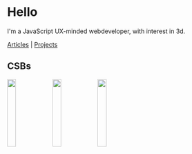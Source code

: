 
Hello
===

I'm a JavaScript UX-minded webdeveloper, with interest in 3d.

[Articles](articles) | [Projects](projects)

## CSBs

<a href="https://codesandbox.io/s/sew669"><img width="20%" src="https://codesandbox.io/api/v1/sandboxes/sew669/screenshot.png" /></a>
<a href="https://codesandbox.io/s/2cemck"><img width="20%" src="https://codesandbox.io/api/v1/sandboxes/2cemck/screenshot.png" /></a>
<a href="https://codesandbox.io/s/7bzgpg"><img width="20%" src="https://codesandbox.io/api/v1/sandboxes/7bzgpg/screenshot.png" /></a>

